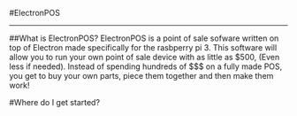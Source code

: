 #ElectronPOS
<hr>

##What is ElectronPOS?
ElectronPOS is a point of sale sofware written on top of Electron made specifically for the rasbperry pi 3. This software will allow you to run your own point of sale device with as little as $500, (Even less if needed). Instead of spending hundreds of $$$ on a fully made POS, you get to buy your own parts, piece them together and then make them work!

#Where do I get started?

